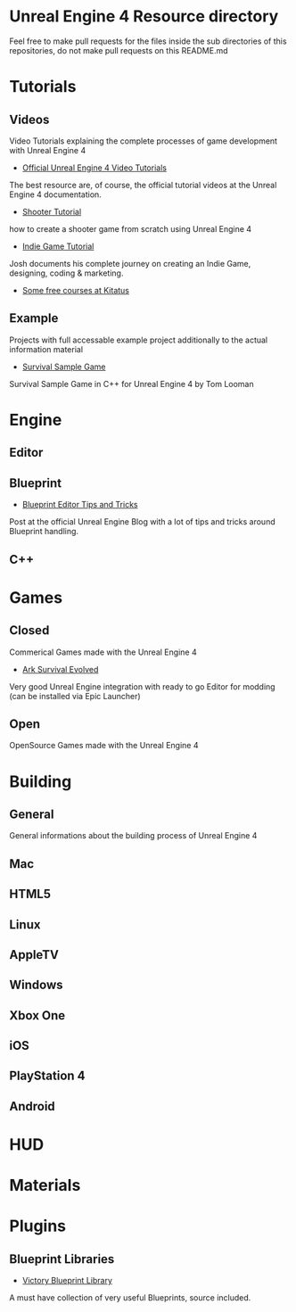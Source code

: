 
# Unreal Engine 4 Resource directory

Feel free to make pull requests for the files inside the sub directories of this repositories, do not make pull requests on this README.md


# Tutorials


## Videos

Video Tutorials explaining the complete processes of game development with Unreal Engine 4

+ [Official Unreal Engine 4 Video Tutorials](http://docs.unrealengine.com/latest/INT/Videos/)

The best resource are, of course, the official tutorial videos at the Unreal Engine 4 documentation.

+ [Shooter Tutorial](http://shootertutorial.com/)

how to create a shooter game from scratch using Unreal Engine 4

+ [Indie Game Tutorial](http://www.indiegametutorial.com/)

Josh documents his complete journey on creating an Indie Game, designing, coding & marketing.

+ [Some free courses at Kitatus](http://kitatus.co.uk/category/free-content/projects/)




## Example

Projects with full accessable example project additionally to the actual information material

+ [Survival Sample Game](http://www.tomlooman.com/survival-sample-game-for-ue4/)

Survival Sample Game in C++ for Unreal Engine 4 by Tom Looman


# Engine


## Editor




## Blueprint

+ [Blueprint Editor Tips and Tricks](https://www.unrealengine.com/blog/blueprint-editor-tips-tricks)

Post at the official Unreal Engine Blog with a lot of tips and tricks around Blueprint handling.


## C++




# Games


## Closed

Commerical Games made with the Unreal Engine 4

+ [Ark Survival Evolved](http://www.playark.com/)

Very good Unreal Engine integration with ready to go Editor for modding (can be installed via Epic Launcher)



## Open

OpenSource Games made with the Unreal Engine 4


# Building


## General

General informations about the building process of Unreal Engine 4


## Mac




## HTML5




## Linux




## AppleTV




## Windows




## Xbox One




## iOS




## PlayStation 4




## Android




# HUD


# Materials


# Plugins


## Blueprint Libraries

+ [Victory Blueprint Library](https://github.com/EverNewJoy/VictoryPlugin)

A must have collection of very useful Blueprints, source included.

